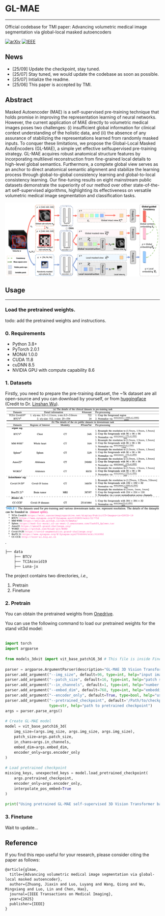# GL-MAE
---
Official codebase for TMI paper: Advancing volumetric medical image segmentation via global-local masked autoencoders

[![arXiv](https://img.shields.io/badge/arXiv-2306.08913-b31b1b.svg)](https://arxiv.org/pdf/2306.08913) [![IEEE](https://img.shields.io/badge/IEEE-11004165-00629B)](https://ieeexplore.ieee.org/document/11004165)

## News
* [25/09] Update the checkpoint, stay tuned.
* [25/07] Stay tuned, we would update the codebase as soon as possible.
* [25/07] Intialize the readme.
* [25/06] This paper is accepted by TMI.

## Abstract
Masked Autoencoder (MAE) is a self-supervised pre-training technique that holds promise in improving the representation learning of neural networks. However, the current application of MAE directly to volumetric medical images poses two challenges: (i) insufficient global information for clinical context understanding of the holistic data, and (ii) the absence of any assurance of stabilizing the representations learned from randomly masked inputs. To conquer these limitations, we propose the Global-Local Masked AutoEncoders (GL-MAE), a simple yet effective selfsupervised pre-training strategy. GL-MAE acquires robust anatomical structure features by incorporating multilevel reconstruction from fine-grained local details to high-level global semantics. Furthermore, a complete global view serves as an anchor to direct anatomical semantic alignment and stabilize the learning process through global-to-global consistency learning and global-to-local consistency learning. Our fine-tuning results on eight mainstream public datasets demonstrate the superiority of our method over other state-of-the-art self-supervised algorithms, highlighting its effectiveness on versatile volumetric medical image segmentation and classification tasks.

![](./assets/framework.png)

## Usage
---
### Load the pretrained weights.
todo: add the pretrained weights and instructions.

### 0. Requirements
* Python 3.8+
* PyTorch 2.0.1
* MONAI 1.0.0
* CUDA 11.8
* cuDNN 8.5
* NVIDIA GPU with compute capability 8.6

### 1. Datasets
Firstly, you need to prepare the pre-training dataset, the ~1k dataset are all open-source and you can download by yourself, or from [huggingface](https://huggingface.co/datasets/Luffy503/VoCo-10k) (Credit to Dr. [Linshan Wu](https://scholar.google.com/citations?hl=en&user=RGPzB4sAAAAJ&inst=1381320739207392350)).
![](./assets/datasets.png).
```
├── data
    ├── BTCV
    ├── TCIAcovid19
    ├── Luna-jx
```

The project contains two directories, _i.e.,_
1) Pretrain
2) Finetune


### 2. Pretrain
You can obtain the pretrained weights from [Onedrive](https://hkustconnect-my.sharepoint.com/:f:/g/personal/jzhuangad_connect_ust_hk/EjlzFJ2hHmhNgx9vjGudxDMBm5dKm9BKO0U6RnX-vUEQ5A?e=QGvMaf).

You can use the following command to load our pretrained weights for the stand vit3d model:

```python

import torch
import argparse

from models_3dvit import vit_base_patch16_3d # This file is inside Finetune direcotry.

parser = argparse.ArgumentParser(description="GL-MAE 3D Vision Transformer")
parser.add_argument("--img_size", default=96, type=int, help="input image size")
parser.add_argument("--patch_size", default=16, type=int, help="patch size")
parser.add_argument("--in_channels", default=1, type=int, help="number of input channels")
parser.add_argument("--embed_dim", default=768, type=int, help="embedding dimension")
parser.add_argument("--encoder_only", default=True, type=bool, help="use encoder only")
parser.add_argument("--pretrained_checkpoint", default='/Path/to/checkpoint-1599.pth',
                    type=str, help="path to pretrained checkpoint")
args = parser.parse_args()

# Create GL-MAE model
model = vit_base_patch16_3d(
    img_size=(args.img_size, args.img_size, args.img_size),
    patch_size=args.patch_size,
    in_chans=args.in_channels,
    embed_dim=args.embed_dim,
    encoder_only=args.encoder_only
)

# Load pretrained checkpoint
missing_keys, unexpected_keys = model.load_pretrained_checkpoint(
    args.pretrained_checkpoint,
    encoder_only=args.encoder_only,
    interpolate_pos_embed=True
)

print("Using pretrained GL-MAE self-supervised 3D Vision Transformer backbone weights!")
```

### 3. Finetune
Wait to update...

## Reference
If you find this repo useful for your research, please consider citing the paper as follows:
```
@article{glmae,
  title={Advancing volumetric medical image segmentation via global-local masked autoencoder},
  author={Zhuang, Jiaxin and Luo, Luyang and Wang, Qiong and Wu, Mingxiang and Luo, Lin and Chen, Hao},
  journal={IEEE Transactions on Medical Imaging},
  year={2025}
  publisher={IEEE}
}
```
